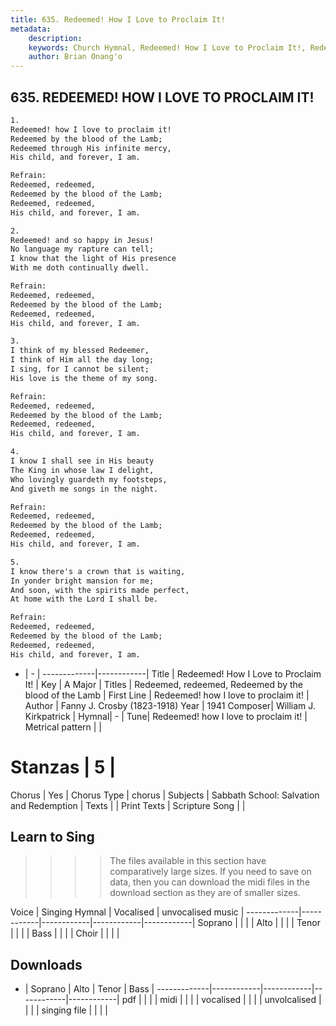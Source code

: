 ```yaml
---
title: 635. Redeemed! How I Love to Proclaim It!
metadata:
    description: 
    keywords: Church Hymnal, Redeemed! How I Love to Proclaim It!, Redeemed! how I love to proclaim it!, Redeemed, redeemed, Redeemed by the blood of the Lamb
    author: Brian Onang'o
---
```



## 635. REDEEMED! HOW I LOVE TO PROCLAIM IT!

```txt
1.
Redeemed! how I love to proclaim it! 
Redeemed by the blood of the Lamb; 
Redeemed through His infinite mercy, 
His child, and forever, I am. 

Refrain:
Redeemed, redeemed, 
Redeemed by the blood of the Lamb; 
Redeemed, redeemed, 
His child, and forever, I am. 

2.
Redeemed! and so happy in Jesus! 
No language my rapture can tell; 
I know that the light of His presence 
With me doth continually dwell. 

Refrain:
Redeemed, redeemed, 
Redeemed by the blood of the Lamb; 
Redeemed, redeemed, 
His child, and forever, I am. 

3.
I think of my blessed Redeemer, 
I think of Him all the day long; 
I sing, for I cannot be silent; 
His love is the theme of my song. 

Refrain:
Redeemed, redeemed, 
Redeemed by the blood of the Lamb; 
Redeemed, redeemed, 
His child, and forever, I am. 

4.
I know I shall see in His beauty 
The King in whose law I delight, 
Who lovingly guardeth my footsteps, 
And giveth me songs in the night. 

Refrain:
Redeemed, redeemed, 
Redeemed by the blood of the Lamb; 
Redeemed, redeemed, 
His child, and forever, I am. 

5.
I know there's a crown that is waiting, 
In yonder bright mansion for me; 
And soon, with the spirits made perfect, 
At home with the Lord I shall be.

Refrain:
Redeemed, redeemed, 
Redeemed by the blood of the Lamb; 
Redeemed, redeemed, 
His child, and forever, I am. 

```

- |   -  |
-------------|------------|
Title | Redeemed! How I Love to Proclaim It! |
Key | A Major |
Titles | Redeemed, redeemed, Redeemed by the blood of the Lamb |
First Line | Redeemed! how I love to proclaim it! |
Author | Fanny J. Crosby (1823-1918)
Year | 1941
Composer| William J. Kirkpatrick |
Hymnal|  - |
Tune| Redeemed! how I love to proclaim it! |
Metrical pattern | |
# Stanzas | 5 |
Chorus | Yes |
Chorus Type | chorus |
Subjects | Sabbath School: Salvation and Redemption |
Texts |  |
Print Texts | 
Scripture Song |  |
  
## Learn to Sing

>>>> The files available in this section have comparatively large sizes. If you need to save on data, then you can download the midi files in the download section as they are of smaller sizes.

Voice |  Singing Hymnal | Vocalised | unvocalised music |
-------------|------------|------------|------------|------------|
Soprano | | | |
Alto | | | |
Tenor | | | |
Bass | | | |
Choir | | | |

## Downloads

- |  Soprano | Alto | Tenor | Bass |
-------------|------------|------------|------------|------------|
pdf | | | |
midi | | | |
vocalised | | | |
unvolcalised | | | |
singing file | | | |
  